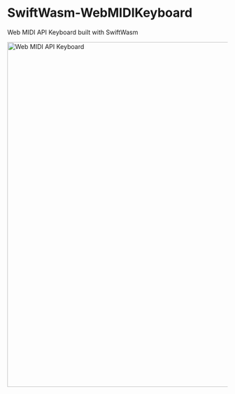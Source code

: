 # SwiftWasm-WebMIDIKeyboard
Web MIDI API Keyboard built with SwiftWasm

<img width="790" alt="Web MIDI API Keyboard" src="https://user-images.githubusercontent.com/266357/201339665-4902042b-0419-41c9-bb43-cd2c7c712c55.png">
